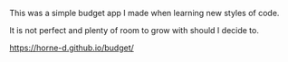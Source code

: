 This was a simple budget app I made when learning new styles of code. 

It is not perfect and plenty of room to grow with should I decide to.

https://horne-d.github.io/budget/
